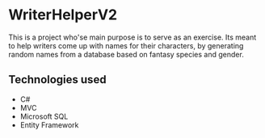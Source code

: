 # WriterHelperV2
This is a project who'se main purpose is to serve as an exercise.
Its meant to help writers come up with names for their characters, by generating random names from a database based on fantasy species and gender.
## Technologies used
- C#
- MVC
- Microsoft SQL
- Entity Framework
